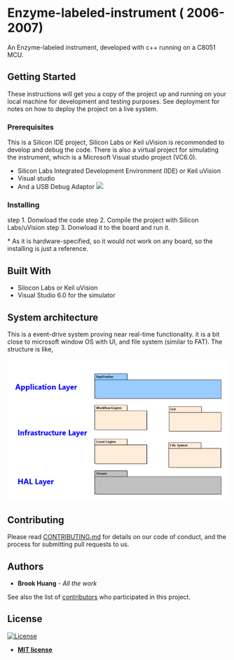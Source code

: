 # Enzyme-labeled-instrument ( 2006-2007)

An Enzyme-labeled instrument, developed with c++ running on a C8051 MCU.

## Getting Started

These instructions will get you a copy of the project up and running on your local machine for development and testing purposes. See deployment for notes on how to deploy the project on a live system.

### Prerequisites

This is a Silicon IDE project, Silicon Labs or Keil uVision is recommended to develop and debug the code. There is also a virtual project for simulating the instrument, which is a Microsoft Visual studio project (VC6.0).

  * Silicon Labs Integrated Development Environment (IDE) or Keil uVision
  * Visual studio
  * And a USB Debug Adaptor ![](https://www.silabs.com/content/usergenerated/asi/cloud/attachments/siliconlabs/en/community/mcu/8-bit/knowledge-base/jcr%3acontent/content/primary/blog/using_the_usb_debug-XeTq/images/8832b5dc-56ac-4f0e-a1d6-d2facba7f010.png)

### Installing

step 1. Donwload the code
step 2. Compile the project with Silicon Labs/uVision
step 3. Donwload it to the board and run it.

\* As it is hardware-specified, so it would not work on any board, so the installing is just a reference.

## Built With

* Silocon Labs or Keil uVision
* Visual Studio 6.0 for the simulator

## System architecture
This is a event-drive system proving near real-time functionality. it is a bit close to microsoft window OS with UI, and file system (similar to FAT). The structure is like,

![](https://github.com/Borrk/Enzyme-labeled-instrument/raw/master/doc/System-Architecture.png)

## Contributing

Please read [CONTRIBUTING.md](https://gist.github.com/PurpleBooth/b24679402957c63ec426) for details on our code of conduct, and the process for submitting pull requests to us.

## Authors

* **Brook Huang** - *All the work*

See also the list of [contributors](https://github.com/Borrk/Enzyme-labeled-instrument.git/contributors) who participated in this project.

## License
[![License](http://img.shields.io/:license-mit-blue.svg?style=flat-square)](http://badges.mit-license.org)

- **[MIT license](http://opensource.org/licenses/mit-license.php)**

